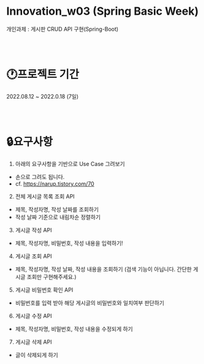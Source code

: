 Innovation_w03 (Spring Basic Week)
==================================
개인과제 : 게시판 CRUD API 구현(Spring-Boot)

<br/><br/>

🕐프로젝트 기간
==================================
2022.08.12 ~ 2022.0.18 (7일)

<br/><br/>

🔒요구사항
==================================
1. 아래의 요구사항을 기반으로 Use Case 그려보기

  * 손으로 그려도 됩니다.
  * cf. https://narup.tistory.com/70
  
2. 전체 게시글 목록 조회 API
  *  제목, 작성자명, 작성 날짜를 조회하기
  *  작성 날짜 기준으로 내림차순 정렬하기

3. 게시글 작성 API
  * 제목, 작성자명, 비밀번호, 작성 내용을 입력하기!

4. 게시글 조회 API
  * 제목, 작성자명, 작성 날짜, 작성 내용을 조회하기 (검색 기능이 아닙니다. 간단한 게시글 조회만 구현해주세요.)

5. 게시글 비밀번호 확인 API
  * 비밀번호를 입력 받아 해당 게시글의 비밀번호와 일치여부 판단하기

6. 게시글 수정 API
  * 제목, 작성자명, 비밀번호, 작성 내용을 수정되게 하기

7. 게시글 삭제 API
  * 글이 삭제되게 하기
